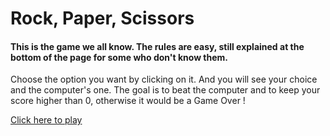 # Rock, Paper, Scissors

#### This is the game we all know. The rules are easy, still explained at the bottom of the page for some who don't know them.

Choose the option you want by clicking on it. And you will see your choice and the computer's one. The goal is to beat the computer and to keep your score higher than 0, otherwise it would be a Game Over !

[Click here to play](https://lm-rock-paper-scissors.netlify.app/)

